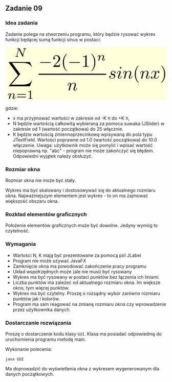 ## Zadanie 09
### Idea zadania
Zadanie polega na stworzeniu programu, który będzie rysować wykres funkcji będącej sumą funkcji sinus w postaci:

![img.png](img.png)

gdzie:

- x ma przyjmować wartości w zakresie od -K π do +K π,
- N będzie wartością całkowitą wybieraną za pomoca suwaka (JSlider) w zakresie od 1 (wartość początkowa) do 25 włącznie.
- K będzie wartością zmiennoprzecinkową wpisywaną do pola typu JTextField. Wartości poprawne od 1.0 (wartość początkowa) do 10.0 włączenie. Uwaga: użytkownik może się pomylić i wpisać wartość niepoprawną np. "abc" - program nie może zakończyć się błędem. Odpowiedni wyjątek należy obsłużyć.
### Rozmiar okna
Rozmiar okna nie może być stały.

Wykres ma być skalowany i dostosowywać się do aktualnego rozmiaru okna. Najważniejszym elementem jest wykres - to on ma zajmować większość obszaru okna.

### Rozkład elementów graficznych
Położenie elementów graficznych może być dowolne. Jedyny wymóg to czytelność.

### Wymagania
- Wartości N, K mają być prezentowane za pomocą pól JLabel
- Program nie może używać JavaFX
- Zamknięcie okna ma powodować zakończenie pracy programu
- Układ wspołrzędnych może (ale nie musi) być rysowany
- Wykres ma być rysowany w postaci punktów bez łączenia ich liniami.
- Liczba punktów ma zależeć od aktualnego rozmiaru okna. Im większe okno, tym więcej punktów.
- Wykres ma być czytelny. Proszę o rozsądny wybór zarówno rozmiaru punktów jak i kolorów.
- Program ma sam reagować na zmianę rozmiaru okna czy wprowadzenie przez użytkownika danych.

### Dostarczanie rozwiązania
Proszę o dostarczenie kodu klasy ```GUI```. Klasa ma posiadać odpowiednią do uruchomienia programu metodę main.

Wykonanie polecenia:
```
java GUI
```
Ma doprowadzić do wyświetlenia okna z wykresem wygenerowanym dla danych początkowych.